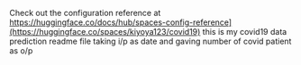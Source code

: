 Check out the configuration reference at https://huggingface.co/docs/hub/spaces-config-reference](https://huggingface.co/spaces/kiyoya123/covid19)
this is my covid19 data prediction readme file taking i/p as date and gaving number of covid patient as o/p
